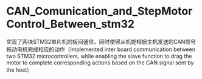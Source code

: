 # CAN_Comunication_and_StepMotorControl_Between_stm32
实现了两块STM32单片机的板间通信，同时使得从机能根据主机发送的CAN信号拖动电机完成相应的动作（Implemented inter board communication between two STM32 microcontrollers, while enabling the slave function to drag the motor to complete corresponding actions based on the CAN signal sent by the host）
